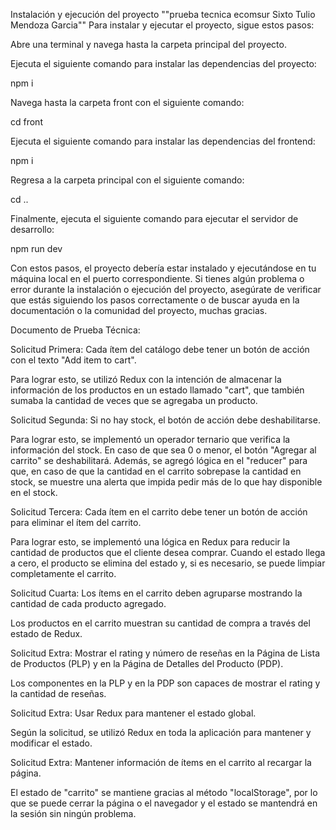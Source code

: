 Instalación y ejecución del proyecto ""prueba tecnica ecomsur Sixto Tulio Mendoza Garcia""
Para instalar y ejecutar el proyecto, sigue estos pasos:

Abre una terminal y navega hasta la carpeta principal del proyecto.

Ejecuta el siguiente comando para instalar las dependencias del proyecto:

npm i


Navega hasta la carpeta front con el siguiente comando:

cd front

Ejecuta el siguiente comando para instalar las dependencias del frontend:

npm i

Regresa a la carpeta principal con el siguiente comando:

cd ..

Finalmente, ejecuta el siguiente comando para ejecutar el servidor de desarrollo:

npm run dev

Con estos pasos, el proyecto debería estar instalado y ejecutándose en tu máquina local en el puerto correspondiente. Si tienes algún problema o error durante la instalación o ejecución del proyecto, asegúrate de verificar que estás siguiendo los pasos correctamente o de buscar ayuda en la documentación o la comunidad del proyecto, muchas gracias.


Documento de Prueba Técnica:

Solicitud Primera: Cada ítem del catálogo debe tener un botón de acción con el texto "Add item to cart".

Para lograr esto, se utilizó Redux con la intención de almacenar la información de los productos en un estado llamado "cart", que también sumaba la cantidad de veces que se agregaba un producto.

Solicitud Segunda: Si no hay stock, el botón de acción debe deshabilitarse.

Para lograr esto, se implementó un operador ternario que verifica la información del stock. En caso de que sea 0 o menor, el botón "Agregar al carrito" se deshabilitará. Además, se agregó lógica en el "reducer" para que, en caso de que la cantidad en el carrito sobrepase la cantidad en stock, se muestre una alerta que impida pedir más de lo que hay disponible en el stock.

Solicitud Tercera: Cada ítem en el carrito debe tener un botón de acción para eliminar el ítem del carrito.

Para lograr esto, se implementó una lógica en Redux para reducir la cantidad de productos que el cliente desea comprar. Cuando el estado llega a cero, el producto se elimina del estado y, si es necesario, se puede limpiar completamente el carrito.

Solicitud Cuarta: Los ítems en el carrito deben agruparse mostrando la cantidad de cada producto agregado.

Los productos en el carrito muestran su cantidad de compra a través del estado de Redux.

Solicitud Extra: Mostrar el rating y número de reseñas en la Página de Lista de Productos (PLP) y en la Página de Detalles del Producto (PDP).

Los componentes en la PLP y en la PDP son capaces de mostrar el rating y la cantidad de reseñas.

Solicitud Extra: Usar Redux para mantener el estado global.

Según la solicitud, se utilizó Redux en toda la aplicación para mantener y modificar el estado.

Solicitud Extra: Mantener información de ítems en el carrito al recargar la página.

El estado de "carrito" se mantiene gracias al método "localStorage", por lo que se puede cerrar la página o el navegador y el estado se mantendrá en la sesión sin ningún problema.
